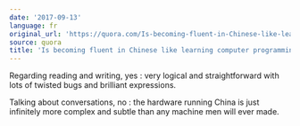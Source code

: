 ```yaml
---
date: '2017-09-13'
language: fr
original_url: 'https://quora.com/Is-becoming-fluent-in-Chinese-like-learning-computer-programming/answer/Clément-Renaud'
source: quora
title: 'Is becoming fluent in Chinese like learning computer programming?'
---
```


Regarding reading and writing, yes : very logical and straightforward
with lots of twisted bugs and brilliant expressions.

Talking about conversations, no : the hardware running China is just
infinitely more complex and subtle than any machine men will ever made.
